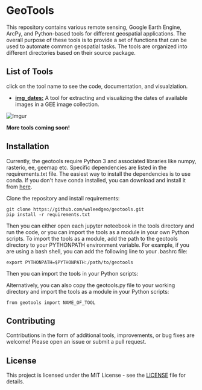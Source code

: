 
# GeoTools

This repository contains various remote sensing, Google Earth Engine, ArcPy, and Python-based tools for different geospatial applications. The overall purpose of these tools is to provide a set of functions that can be used to automate common geospatial tasks. The tools are organized into different directories based on their source package.

## List of Tools

click on the tool name to see the code, documentation, and visualziation.

- **[img_dates:](/scripts/gee/img_dates.ipynb)** A tool for extracting and visualizing the dates of available images in a GEE image collection.

![Imgur](https://imgur.com/HjlzjP0.gif)

**More tools coming soon!**

## Installation

Currently, the geotools require Python 3 and associated libraries like numpy, rasterio, ee, geemap etc. Specific dependencies are listed in the requirements.txt file. The easiest way to install the dependencies is to use conda. If you don't have conda installed, you can download and install it from [here](https://docs.conda.io/en/latest/miniconda.html).

Clone the repository and install requirements:

```
git clone https://github.com/waleedgeo/geotools.git
pip install -r requirements.txt
```

Then you can either open each jupyter noteebook in the tools directory and run the code, or you can import the tools as a module in your own Python scripts.
To import the tools as a module, add the path to the geotools directory to your PYTHONPATH environment variable. For example, if you are using a bash shell, you can add the following line to your .bashrc file:

```
export PYTHONPATH=$PYTHONPATH:/path/to/geotools
```

Then you can import the tools in your Python scripts:

Alternatively, you can also copy the geotools.py file to your working directory and import the tools as a module in your Python scripts:

```
from geotools import NAME_OF_TOOL
```


## Contributing

Contributions in the form of additional tools, improvements, or bug fixes are welcome! Please open an issue or submit a pull request.

## License

This project is licensed under the MIT License - see the [LICENSE](LICENSE) file for details.